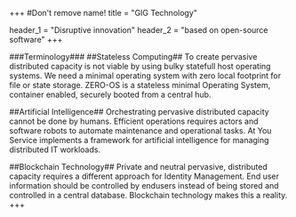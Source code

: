 +++
#Don't remove name!
title = "GIG Technology"

header_1 = "Disruptive innovation"
header_2 = "based on open-source software"
+++

###Terminology###
##Stateless Computing##
To create pervasive distributed capacity is not viable by using bulky statefull host operating systems.  We need a minimal operating system with zero local footprint for file or state storage.  ZERO-OS is a stateless minimal Operating System, container enabled, securely booted from a central hub.


##Artificial Intelligence##
Orchestrating pervasive distributed capacity cannot be done by humans.  Efficient operations requires actors and software robots to automate maintenance and operational tasks.  At You Service implements a framework for artificial intelligence for managing distributed IT workloads.

##Blockchain Technology##
Private and neutral pervasive, distributed capacity requires a different approach for Identity Management. End user information should be controlled by endusers instead of being stored and controlled in a central database.  Blockchain technology makes this a reality.
+++
